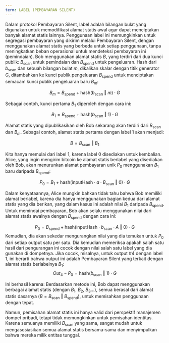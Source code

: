 ```yaml
---
term: LABEL (PEMBAYARAN SILENT)
---
```


Dalam protokol Pembayaran Silent, label adalah bilangan bulat yang digunakan untuk memodifikasi alamat statis awal agar dapat menciptakan banyak alamat statis lainnya. Penggunaan label ini memungkinkan untuk segregasi pembayaran yang dikirim melalui Pembayaran Silent, dengan menggunakan alamat statis yang berbeda untuk setiap penggunaan, tanpa meningkatkan beban operasional untuk mendeteksi pembayaran ini (pemindaian). Bob menggunakan alamat statis $B$, yang terdiri dari dua kunci publik: $B_{\text{scan}}$ untuk pemindaian dan $B_{\text{spend}}$ untuk pengeluaran. Hash dari $b_{\text{scan}}$ dan sebuah bilangan bulat $m$, dikalikan skalar dengan titik generator $G$, ditambahkan ke kunci publik pengeluaran $B_{\text{spend}}$ untuk menciptakan semacam kunci publik pengeluaran baru $B_m$:

$$  B_m = B_{\text{spend}} + \text{hash}(b_{\text{scan}} \text{ ‖ } m) \cdot G  $$

Sebagai contoh, kunci pertama $B_1$ diperoleh dengan cara ini:

$$  B_1 = B_{\text{spend}} + \text{hash}(b_{\text{scan}} \text{ ‖ } 1) \cdot G  $$

Alamat statis yang dipublikasikan oleh Bob sekarang akan terdiri dari $B_{\text{scan}}$ dan $B_m$. Sebagai contoh, alamat statis pertama dengan label $1$ akan menjadi:

$$ B = B_{\text{scan}} \text{ ‖ } B_1 $$

Kita hanya memulai dari label $1$, karena label $0$ disediakan untuk kembalian. Alice, yang ingin mengirim bitcoin ke alamat statis berlabel yang disediakan oleh Bob, akan menurunkan alamat pembayaran unik $P_0$ menggunakan $B_1$ baru daripada $B_{\text{spend}}$:

$$  P_0 = B_1 + \text{hash}(\text{inputHash} \cdot a \cdot B_{\text{scan}} \text{ ‖ } 0) \cdot G  $$

Dalam kenyataannya, Alice mungkin bahkan tidak tahu bahwa Bob memiliki alamat berlabel, karena dia hanya menggunakan bagian kedua dari alamat statis yang dia berikan, yang dalam kasus ini adalah nilai $B_1$ daripada $B_{\text{spend}}$. Untuk memindai pembayaran, Bob akan selalu menggunakan nilai dari alamat statis awalnya dengan $B_{\text{spend}}$ dengan cara ini:

$$   P_0 = B_{\text{spend}} + \text{hash}(\text{inputHash} \cdot b_{\text{scan}} \cdot A \text{ ‖ } 0) \cdot G  $$
Kemudian, dia akan sekedar mengurangkan nilai yang dia temukan untuk $P_0$ dari setiap output satu per satu. Dia kemudian memeriksa apakah salah satu hasil dari pengurangan ini cocok dengan nilai salah satu label yang dia gunakan di dompetnya. Jika cocok, misalnya, untuk output #4 dengan label $1$, ini berarti bahwa output ini adalah Pembayaran Silent yang terkait dengan alamat statis berlabelnya $B_1$:
$$ Out_4 - P_0 = \text{hash}(b_{\text{scan}} \text{ ‖ } 1) \cdot G $$

Ini berhasil karena:
Berdasarkan metode ini, Bob dapat menggunakan berbagai alamat statis (dengan $B_1$, $B_2$, $B_3$...), semua berasal dari alamat statis dasarnya ($B = B_{\text{scan}} \text{ ‖ } B_{\text{spend}}$), untuk memisahkan penggunaan dengan tepat.

Namun, pemisahan alamat statis ini hanya valid dari perspektif manajemen dompet pribadi, tetapi tidak memungkinkan untuk pemisahan identitas. Karena semuanya memiliki $B_{\text{scan}}$ yang sama, sangat mudah untuk mengasosiasikan semua alamat statis bersama-sama dan menyimpulkan bahwa mereka milik entitas tunggal.